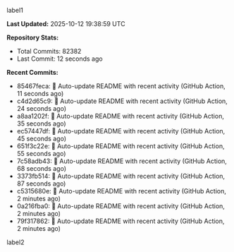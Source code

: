 
label1 
<!-- ACTIVITY_START -->
**Last Updated:** 2025-10-12 19:38:59 UTC

**Repository Stats:**
- Total Commits: 82382
- Last Commit: 12 seconds ago

**Recent Commits:**
- 85467feca: 🤖 Auto-update README with recent activity (GitHub Action, 11 seconds ago)
- c4d2d65c9: 🤖 Auto-update README with recent activity (GitHub Action, 24 seconds ago)
- a8aa1202f: 🤖 Auto-update README with recent activity (GitHub Action, 35 seconds ago)
- ec57447df: 🤖 Auto-update README with recent activity (GitHub Action, 45 seconds ago)
- 651f3c22e: 🤖 Auto-update README with recent activity (GitHub Action, 55 seconds ago)
- 7c58adb43: 🤖 Auto-update README with recent activity (GitHub Action, 68 seconds ago)
- 3373fb514: 🤖 Auto-update README with recent activity (GitHub Action, 87 seconds ago)
- c5315680e: 🤖 Auto-update README with recent activity (GitHub Action, 2 minutes ago)
- 0a216fba0: 🤖 Auto-update README with recent activity (GitHub Action, 2 minutes ago)
- 79f317862: 🤖 Auto-update README with recent activity (GitHub Action, 2 minutes ago)
<!-- ACTIVITY_END -->

label2
